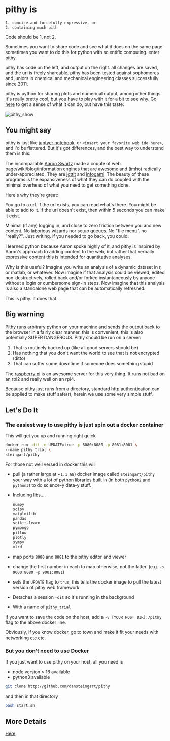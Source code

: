 # pithy is

```
1. concise and forcefully expressive, or
2. containing much pith
```

Code should be 1, not 2.

Sometimes you want to share code and see what it does on the same page. sometimes you want to do this for python with scientific computing. enter pithy.

pithy has code on the left, and output on the right. all changes are saved, and the url is freely shareable. pithy has been tested against sophomores and juniors in chemical and mechanical engineering classes successfully since 2011.

pithy is python for sharing plots and numerical output, among other things. It's really pretty cool, but you have to play with it for a bit to see why. Go [here](https://www.notion.so/ceecnyc/pithy-f6f3546b84634327b7e623c9e1f3d767) to get a sense of what it can do, but have this taste:

![pithy_show](https://user-images.githubusercontent.com/152047/120088467-bd77db00-c0be-11eb-81ee-bb2410544fd5.gif)
## You might say

pithy is just like [juptyer notebook](http://juptyer.org/), or `<insert your favorite web ide here>`, and I'd be flattered. But it's got differences, and the best way to understand them is this:

The incomparable [Aaron Swartz](https://en.wikipedia.org/wiki/Aaron_Swartz) made a couple of web page/wiki/blog/information engines that are awesome and (imho) radically under-appreciated. They are [jottit](https://www.jottit.com/) and [infogami](https://github.com/infogami/infogami). The beauty of these programs is the expansiveness of what they can do coupled with the minimal overhead of what you need to get something done.

Here's why they're great: 

You go to a url. 
If the url exists, you can read what's there. 
          You might be able to add to it. 
If the url doesn't exist, then within 5 seconds you can make it exist. 

Minimal (if any) logging in, and close to zero friction between you and new content. No laborious wizards nor setup queues. No "file menu". no "really?". Just writing. if you needed to go back, you could.

I learned python because Aaron spoke highly of it, and pithy is inspired by Aaron's approach to adding content to the web, but rather that verbally expressive content this is intended for quantitative analyses.

Why is this useful? Imagine you write an analysis of a dynamic dataset in r, or matlab, or whatever. Now imagine if that analysis could be viewed, edited non-destructively, rolled back and/or forked instantaneously by anyone without a login or cumbersome sign-in steps. Now imagine that this analysis is also a standalone web page that can be automatically refreshed.

This is pithy. It does that.

## Big warning

Pithy runs arbitrary python on your machine and sends the output back to the browser in a fairly clear manner. this is convenient, this is also potentially SUPER DANGEROUS. Pithy should be run on a server:

1. That is routinely backed up (like all good servers should be)
2. Has nothing that you don't want the world to see that is not encrypted (ditto)
3. That can suffer some downtime if someone does something stupid

The [raspberry pi](http://www.raspberrypi.org/) is an awesome server for this very thing. It runs not bad on an rpi2 and really well on an rpi4.

Because pithy just runs from a directory, standard http authentication can be applied to make stuff safe(r), herein we use some very simple stuff.

## Let's Do It

### The easiest way to use pithy is just spin out a docker container

This will get you up and running right quick

```bash
docker run -dit -e UPDATE=true -p 8080:8080 -p 8081:8081 \
--name pithy_trial \
steingart/pithy
```

For those not well versed in docker this will 

- pull (a rather large at ~`1.1 GB`) docker image called `steingart/pithy` your way with a lot of python libraries built in (in both `python2` and `python3`) to do science-y data-y stuff.
- Including libs....

  ```bash
  numpy
  scipy
  matplotlib
  pandas
  scikit-learn
  pymongo
  pillow
  plotly
  sympy
  xlrd
  ```

- map ports `8080` and `8081` to the pithy editor and viewer
- change the first number in each to  map otherwise, not the latter. 
(e.g. `-p 9000:8080 -p 9001:8081`)
- sets the `UPDATE` flag to `true`, this tells the docker image to pull the latest version of pithy web framework
- Detaches a session `-dit` so it's running in the background
- With a name of `pithy_trial`

If you want to save the code on the host, add a `-v [YOUR HOST DIR]:/pithy` flag to the above docker line.

Obviously, if you know docker, go to town and make it fit your needs with networking etc etc.

### But you don't need to use Docker

If you just want to use pithy on your host, all you need is 
- node version > 16  available
- python3 available

```bash
git clone http://github.com/dansteingart/pithy
```

and then in that directory 

```bash
bash start.sh
```
## More Details
[Here](https://www.notion.so/ceecnyc/pithy-f6f3546b84634327b7e623c9e1f3d767).

